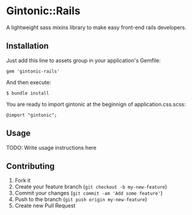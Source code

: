 # Gintonic::Rails

A lightweight sass mixins library to make easy front-end rails developers.

## Installation

Just add this line to assets group in your application's Gemfile:

    gem 'gintonic-rails'

And then execute:

    $ bundle install

You are ready to import gintonic at the beginnign of application.css.scss:

    @import "gintonic";

## Usage

TODO: Write usage instructions here

## Contributing

1. Fork it
2. Create your feature branch (`git checkout -b my-new-feature`)
3. Commit your changes (`git commit -am 'Add some feature'`)
4. Push to the branch (`git push origin my-new-feature`)
5. Create new Pull Request
